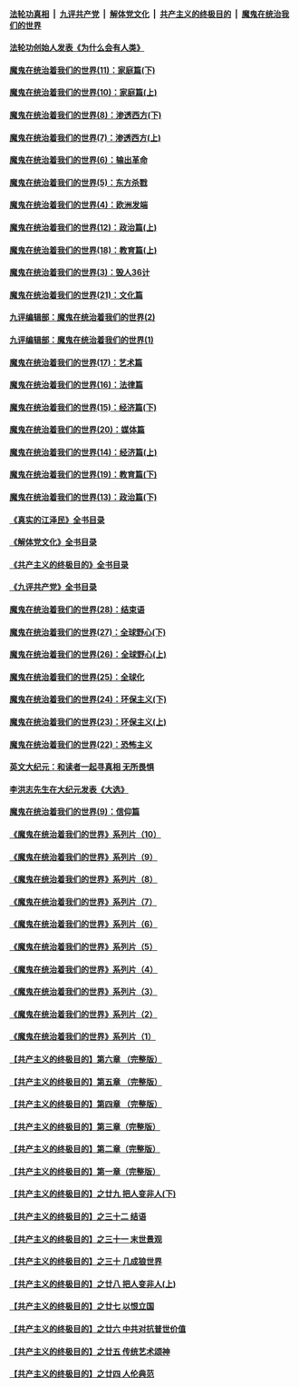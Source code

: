 ####  [法轮功真相](../../../../basic/blob/master/README.md?t=04091211) &nbsp;|&nbsp; [九评共产党](../../../../9ping.md/blob/master/README.md?t=04091211) &nbsp;|&nbsp; [解体党文化](../../../../jtdwh.md/blob/master/README.md?t=04091211)  &nbsp;|&nbsp; [共产主义的终极目的](../../../../gczydzjmd.md/blob/master/README.md?t=04091211) &nbsp;|&nbsp; [魔鬼在统治我们的世界](../../../../mgztzwmdsj.md/blob/master/README.md?t=04091211) 

#### [法轮功创始人发表《为什么会有人类》](../pages/nsc422/n13912117.md?t=04091211) 

#### [魔鬼在统治着我们的世界(11)：家庭篇(下)](../pages/nsc422/n10440961.md?t=04091211) 

#### [魔鬼在统治着我们的世界(10)：家庭篇(上)](../pages/nsc422/n10435448.md?t=04091211) 

#### [魔鬼在统治着我们的世界(8)：渗透西方(下)](../pages/nsc422/n10429603.md?t=04091211) 

#### [魔鬼在统治着我们的世界(7)：渗透西方(上)](../pages/nsc422/n10426013.md?t=04091211) 

#### [魔鬼在统治着我们的世界(6)：输出革命](../pages/nsc422/n10421536.md?t=04091211) 

#### [魔鬼在统治着我们的世界(5)：东方杀戮](../pages/nsc422/n10417707.md?t=04091211) 

#### [魔鬼在统治着我们的世界(4)：欧洲发端](../pages/nsc422/n10414890.md?t=04091211) 

#### [魔鬼在统治着我们的世界(12)：政治篇(上)](../pages/nsc422/n10444576.md?t=04091211) 

#### [魔鬼在统治着我们的世界(18)：教育篇(上)](../pages/nsc422/n10526970.md?t=04091211) 

#### [魔鬼在统治着我们的世界(3)：毁人36计](../pages/nsc422/n10411583.md?t=04091211) 

#### [魔鬼在统治着我们的世界(21)：文化篇](../pages/nsc422/n10597706.md?t=04091211) 

#### [九评编辑部：魔鬼在统治着我们的世界(2)](../pages/nsc422/n10410036.md?t=04091211) 

#### [九评编辑部：魔鬼在统治着我们的世界(1)](../pages/nsc422/n10406825.md?t=04091211) 

#### [魔鬼在统治着我们的世界(17)：艺术篇](../pages/nsc422/n10499093.md?t=04091211) 

#### [魔鬼在统治着我们的世界(16)：法律篇](../pages/nsc422/n10485969.md?t=04091211) 

#### [魔鬼在统治着我们的世界(15)：经济篇(下)](../pages/nsc422/n10469975.md?t=04091211) 

#### [魔鬼在统治着我们的世界(20)：媒体篇](../pages/nsc422/n10586579.md?t=04091211) 

#### [魔鬼在统治着我们的世界(14)：经济篇(上)](../pages/nsc422/n10457370.md?t=04091211) 

#### [魔鬼在统治着我们的世界(19)：教育篇(下)](../pages/nsc422/n10564808.md?t=04091211) 

#### [魔鬼在统治着我们的世界(13)：政治篇(下)](../pages/nsc422/n10448270.md?t=04091211) 

#### [《真实的江泽民》全书目录](../pages/nsc422/n13721399.md?t=04091211) 

#### [《解体党文化》全书目录](../pages/nsc422/n13721157.md?t=04091211) 

#### [《共产主义的终极目的》全书目录](../pages/nsc422/n13721048.md?t=04091211) 

#### [《九评共产党》全书目录](../pages/nsc422/n13708085.md?t=04091211) 

#### [魔鬼在统治着我们的世界(28)：结束语](../pages/nsc422/n10936246.md?t=04091211) 

#### [魔鬼在统治着我们的世界(27)：全球野心(下)](../pages/nsc422/n10928319.md?t=04091211) 

#### [魔鬼在统治着我们的世界(26)：全球野心(上)](../pages/nsc422/n10900318.md?t=04091211) 

#### [魔鬼在统治着我们的世界(25)：全球化](../pages/nsc422/n10788205.md?t=04091211) 

#### [魔鬼在统治着我们的世界(24)：环保主义(下)](../pages/nsc422/n10695307.md?t=04091211) 

#### [魔鬼在统治着我们的世界(23)：环保主义(上)](../pages/nsc422/n10688613.md?t=04091211) 

#### [魔鬼在统治着我们的世界(22)：恐怖主义](../pages/nsc422/n10614727.md?t=04091211) 

#### [英文大纪元：和读者一起寻真相 无所畏惧](../pages/nsc422/n12542027.md?t=04091211) 

#### [李洪志先生在大纪元发表《大选》](../pages/nsc422/n12534746.md?t=04091211) 

#### [魔鬼在统治着我们的世界(9)：信仰篇](../pages/nsc422/n10432159.md?t=04091211) 

#### [《魔鬼在统治着我们的世界》系列片（10）](../pages/nsc422/n12292670.md?t=04091211) 

#### [《魔鬼在统治着我们的世界》系列片（9）](../pages/nsc422/n12290859.md?t=04091211) 

#### [《魔鬼在统治着我们的世界》系列片（8）](../pages/nsc422/n12287445.md?t=04091211) 

#### [《魔鬼在统治着我们的世界》系列片（7）](../pages/nsc422/n12283425.md?t=04091211) 

#### [《魔鬼在统治着我们的世界》系列片（6）](../pages/nsc422/n12282314.md?t=04091211) 

#### [《魔鬼在统治着我们的世界》系列片（5）](../pages/nsc422/n12281419.md?t=04091211) 

#### [《魔鬼在统治着我们的世界》系列片（4）](../pages/nsc422/n12274024.md?t=04091211) 

#### [《魔鬼在统治着我们的世界》系列片（3）](../pages/nsc422/n12271322.md?t=04091211) 

#### [《魔鬼在统治着我们的世界》系列片（2）](../pages/nsc422/n12269049.md?t=04091211) 

#### [《魔鬼在统治着我们的世界》系列片（1）](../pages/nsc422/n12267575.md?t=04091211) 

#### [【共产主义的终极目的】第六章 （完整版）](../pages/nsc422/n11428913.md?t=04091211) 

#### [【共产主义的终极目的】第五章 （完整版）](../pages/nsc422/n11428912.md?t=04091211) 

#### [【共产主义的终极目的】第四章 （完整版）](../pages/nsc422/n11428907.md?t=04091211) 

#### [【共产主义的终极目的】第三章（完整版）](../pages/nsc422/n11428848.md?t=04091211) 

#### [【共产主义的终极目的】第二章（完整版）](../pages/nsc422/n11428831.md?t=04091211) 

#### [【共产主义的终极目的】第一章（完整版）](../pages/nsc422/n11417651.md?t=04091211) 

#### [【共产主义的终极目的】之廿九 把人变非人(下)](../pages/nsc422/n11344140.md?t=04091211) 

#### [【共产主义的终极目的】之三十二 结语](../pages/nsc422/n11360535.md?t=04091211) 

#### [【共产主义的终极目的】之三十一 末世景观](../pages/nsc422/n11351129.md?t=04091211) 

#### [【共产主义的终极目的】之三十 几成狼世界](../pages/nsc422/n11348280.md?t=04091211) 

#### [【共产主义的终极目的】之廿八 把人变非人(上)](../pages/nsc422/n11340492.md?t=04091211) 

#### [【共产主义的终极目的】之廿七 以恨立国](../pages/nsc422/n11336944.md?t=04091211) 

#### [【共产主义的终极目的】之廿六 中共对抗普世价值](../pages/nsc422/n11324785.md?t=04091211) 

#### [【共产主义的终极目的】之廿五 传统艺术颂神](../pages/nsc422/n11296396.md?t=04091211) 

#### [【共产主义的终极目的】之廿四 人伦典范](../pages/nsc422/n11296397.md?t=04091211) 

